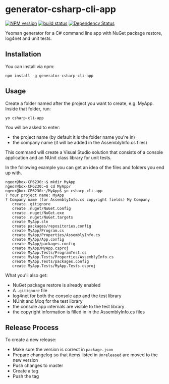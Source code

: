 # generator-csharp-cli-app

[![NPM version][npm-image]][npm-url] [![build status][travis-image]][travis-url] [![Dependency Status][deps-image]][deps-url]

Yeoman generator for a C# command line app with NuGet package restore, log4net and unit tests.

## Installation

You can install via npm:

	npm install -g generator-csharp-cli-app

## Usage

Create a folder named after the project you want to create, e.g. MyApp. Inside that folder, run:

	yo csharp-cli-app

You will be asked to enter:

- the project name (by default it is the folder name you're in)
- the company name (it will be added in the AssemblyInfo.cs files)

This command will create a Visual Studio solution that consists of a console application and an NUnit class library for unit tests.

In the following example you can get an idea of the files and folders you end up with.

	ngeor@box-CP6230:~$ mkdir MyApp
	ngeor@box-CP6230:~$ cd MyApp/
	ngeor@box-CP6230:~/MyApp$ yo csharp-cli-app
	? Your project name: MyApp
	? Company name (for AssemblyInfo.cs copyright fields) My Company
	   create .gitignore
	   create .nuget/NuGet.Config
	   create .nuget/NuGet.exe
	   create .nuget/NuGet.targets
	   create MyApp.sln
	   create packages/repositories.config
	   create MyApp/Program.cs
	   create MyApp/Properties/AssemblyInfo.cs
	   create MyApp/App.config
	   create MyApp/packages.config
	   create MyApp/MyApp.csproj
	   create MyApp.Tests/ProgramTest.cs
	   create MyApp.Tests/Properties/AssemblyInfo.cs
	   create MyApp.Tests/packages.config
	   create MyApp.Tests/MyApp.Tests.csproj

What you'll also get:

- NuGet package restore is already enabled
- A `.gitignore` file
- log4net for both the console app and the test library
- NUnit and Moq for the test library
- the console app internals are visible to the test library
- the copyright information is filled in in the AssemblyInfo.cs files

## Release Process

To create a new release:

- Make sure the version is correct in `package.json`
- Prepare changelog so that items listed in `Unreleased` are moved to the new version
- Push changes to master
- Create a tag
- Push the tag


[npm-image]: https://img.shields.io/npm/v/generator-csharp-cli-app.svg
[npm-url]: https://npmjs.org/package/generator-csharp-cli-app
[travis-image]: https://travis-ci.org/ngeor/generator-csharp-cli-app.svg?branch=master
[travis-url]: https://travis-ci.org/ngeor/generator-csharp-cli-app
[deps-image]: https://david-dm.org/ngeor/generator-csharp-cli-app.svg
[deps-url]: https://david-dm.org/ngeor/generator-csharp-cli-app
